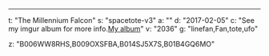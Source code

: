 ---
t: "The Millennium Falcon"
s: "spacetote-v3"
a: ""
d: "2017-02-05"
c: "See my imgur album for more info.<span><u></u></span><a href='http://imgur.com/a/MDyub'>My album</a><span><u></u></span>"
v: "2036"
g: "linefan,Fan,tote,ufo"

z: "B006WW8RHS,B009OXSFBA,B014SJ5X7S,B01B4GQ6MO"
